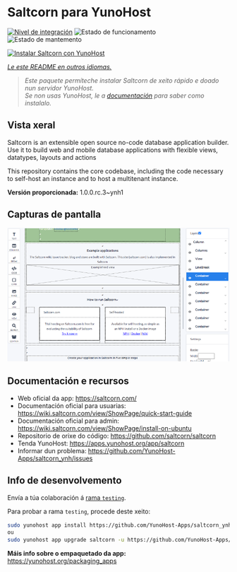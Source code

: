 <!--
NOTA: Este README foi creado automáticamente por <https://github.com/YunoHost/apps/tree/master/tools/readme_generator>
NON debe editarse manualmente.
-->

# Saltcorn para YunoHost

[![Nivel de integración](https://dash.yunohost.org/integration/saltcorn.svg)](https://ci-apps.yunohost.org/ci/apps/saltcorn/) ![Estado de funcionamento](https://ci-apps.yunohost.org/ci/badges/saltcorn.status.svg) ![Estado de mantemento](https://ci-apps.yunohost.org/ci/badges/saltcorn.maintain.svg)

[![Instalar Saltcorn con YunoHost](https://install-app.yunohost.org/install-with-yunohost.svg)](https://install-app.yunohost.org/?app=saltcorn)

*[Le este README en outros idiomas.](./ALL_README.md)*

> *Este paquete permíteche instalar Saltcorn de xeito rápido e doado nun servidor YunoHost.*  
> *Se non usas YunoHost, le a [documentación](https://yunohost.org/install) para saber como instalalo.*

## Vista xeral

Saltcorn is an extensible open source no-code database application builder. Use it to build web and mobile database applications with flexible views, datatypes, layouts and actions

This repository contains the core codebase, including the code necessary to self-host an instance and to host a multitenant instance.


**Versión proporcionada:** 1.0.0.rc.3~ynh1

## Capturas de pantalla

![Captura de pantalla de Saltcorn](./doc/screenshots/builder_smaller.png)

## Documentación e recursos

- Web oficial da app: <https://saltcorn.com/>
- Documentación oficial para usuarias: <https://wiki.saltcorn.com/view/ShowPage/quick-start-guide>
- Documentación oficial para admin: <https://wiki.saltcorn.com/view/ShowPage/install-on-ubuntu>
- Repositorio de orixe do código: <https://github.com/saltcorn/saltcorn>
- Tenda YunoHost: <https://apps.yunohost.org/app/saltcorn>
- Informar dun problema: <https://github.com/YunoHost-Apps/saltcorn_ynh/issues>

## Info de desenvolvemento

Envía a túa colaboración á [rama `testing`](https://github.com/YunoHost-Apps/saltcorn_ynh/tree/testing).

Para probar a rama `testing`, procede deste xeito:

```bash
sudo yunohost app install https://github.com/YunoHost-Apps/saltcorn_ynh/tree/testing --debug
ou
sudo yunohost app upgrade saltcorn -u https://github.com/YunoHost-Apps/saltcorn_ynh/tree/testing --debug
```

**Máis info sobre o empaquetado da app:** <https://yunohost.org/packaging_apps>
